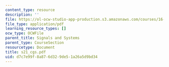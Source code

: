 ```yaml
---
content_type: resource
description: ''
file: https://ol-ocw-studio-app-production.s3.amazonaws.com/courses/16-01-unified-engineering-i-ii-iii-iv-fall-2005-spring-2006/d7c7e99f8a876d329de51a26a5d9bd34_s21_cgs.pdf
file_type: application/pdf
learning_resource_types: []
ocw_type: OCWFile
parent_title: Signals and Systems
parent_type: CourseSection
resourcetype: Document
title: s21_cgs.pdf
uid: d7c7e99f-8a87-6d32-9de5-1a26a5d9bd34
---
```

